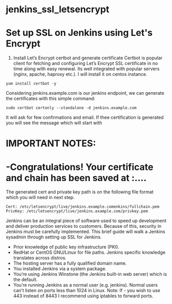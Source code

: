 # jenkins_ssl_letsencrypt
# Set up SSL on Jenkins using Let's Encrypt
1. Install Let’s Encrypt certbot and generate certificate
Certbot is popular client for fetching and configuring Let’s Encrypt SSL certificate in no time along with easy renewal. Its well integrated with popular servers (nginx, apache, haproxy etc.). I will install it on centos instance. 
```
yum install certbot -y
```
Considering jenkins.example.com is our jenkins endpoint, we can generate the certificates with this simple command:
```
sudo certbot certonly --standalone -d jenkins.example.com
```
It will ask for few confirmations and email. If thee certification is generated you will see the message which will start with 
# IMPORTANT NOTES:
# -Congratulations! Your certificate and chain has been saved at :....

The generated cert and private key path is on the following file format which you will need in next step.
```
Cert: /etc/letsencrypt/live/jenkins.example.comenkins/fullchain.pem
PrivKey: /etc/letsencrypt/live/jenkins.example.com/privkey.pem
```
Jenkins can be an integral piece of software used to speed up development and deliver production services to customers. Because of this, security in Jenkins must be carefully implemented. This brief guide will walk a Jenkins sysadmin through setting up SSL for Jenkins.
- Prior knowledge of public key infrastructure (PKI).
- RedHat or CentOS GNU/Linux for file paths. Jenkins specific knowledge translates across distros.
- The hosting server has a fully qualified domain name.
- You installed Jenkins via a system package.
- You’re using Jenkins Winstone (the Jenkins built-in web server) which is the default.
- You’re running Jenkins as a normal user (e.g. jenkins). Normal users can’t listen on ports less than 1024 in Linux. Note: If  - you wish to use 443 instead of 8443 I recommend using iptables to forward ports.
